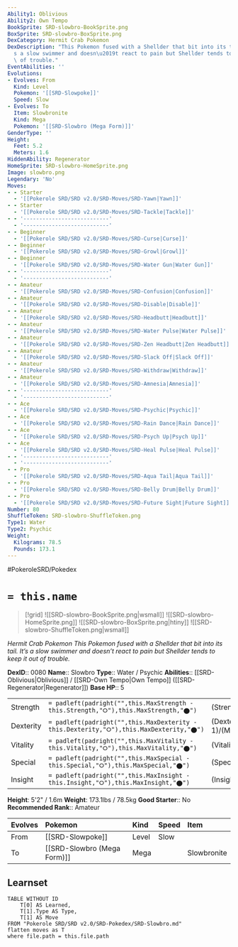 ```yaml
---
Ability1: Oblivious
Ability2: Own Tempo
BookSprite: SRD-slowbro-BookSprite.png
BoxSprite: SRD-slowbro-BoxSprite.png
DexCategory: Hermit Crab Pokemon
DexDescription: "This Pokemon fused with a Shellder that bit into its tail. It\u2019\
  s a slow swimmer and doesn\u2019t react to pain but Shellder tends to keep it out\
  \ of trouble."
EventAbilities: ''
Evolutions:
- Evolves: From
  Kind: Level
  Pokemon: '[[SRD-Slowpoke]]'
  Speed: Slow
- Evolves: To
  Item: Slowbronite
  Kind: Mega
  Pokemon: '[[SRD-Slowbro (Mega Form)]]'
GenderType: ''
Height:
  Feet: 5.2
  Meters: 1.6
HiddenAbility: Regenerator
HomeSprite: SRD-slowbro-HomeSprite.png
Image: slowbro.png
Legendary: 'No'
Moves:
- - Starter
  - '[[Pokerole SRD/SRD v2.0/SRD-Moves/SRD-Yawn|Yawn]]'
- - Starter
  - '[[Pokerole SRD/SRD v2.0/SRD-Moves/SRD-Tackle|Tackle]]'
- - '---------------------------'
  - '---------------------------'
- - Beginner
  - '[[Pokerole SRD/SRD v2.0/SRD-Moves/SRD-Curse|Curse]]'
- - Beginner
  - '[[Pokerole SRD/SRD v2.0/SRD-Moves/SRD-Growl|Growl]]'
- - Beginner
  - '[[Pokerole SRD/SRD v2.0/SRD-Moves/SRD-Water Gun|Water Gun]]'
- - '---------------------------'
  - '---------------------------'
- - Amateur
  - '[[Pokerole SRD/SRD v2.0/SRD-Moves/SRD-Confusion|Confusion]]'
- - Amateur
  - '[[Pokerole SRD/SRD v2.0/SRD-Moves/SRD-Disable|Disable]]'
- - Amateur
  - '[[Pokerole SRD/SRD v2.0/SRD-Moves/SRD-Headbutt|Headbutt]]'
- - Amateur
  - '[[Pokerole SRD/SRD v2.0/SRD-Moves/SRD-Water Pulse|Water Pulse]]'
- - Amateur
  - '[[Pokerole SRD/SRD v2.0/SRD-Moves/SRD-Zen Headbutt|Zen Headbutt]]'
- - Amateur
  - '[[Pokerole SRD/SRD v2.0/SRD-Moves/SRD-Slack Off|Slack Off]]'
- - Amateur
  - '[[Pokerole SRD/SRD v2.0/SRD-Moves/SRD-Withdraw|Withdraw]]'
- - Amateur
  - '[[Pokerole SRD/SRD v2.0/SRD-Moves/SRD-Amnesia|Amnesia]]'
- - '---------------------------'
  - '---------------------------'
- - Ace
  - '[[Pokerole SRD/SRD v2.0/SRD-Moves/SRD-Psychic|Psychic]]'
- - Ace
  - '[[Pokerole SRD/SRD v2.0/SRD-Moves/SRD-Rain Dance|Rain Dance]]'
- - Ace
  - '[[Pokerole SRD/SRD v2.0/SRD-Moves/SRD-Psych Up|Psych Up]]'
- - Ace
  - '[[Pokerole SRD/SRD v2.0/SRD-Moves/SRD-Heal Pulse|Heal Pulse]]'
- - '---------------------------'
  - '---------------------------'
- - Pro
  - '[[Pokerole SRD/SRD v2.0/SRD-Moves/SRD-Aqua Tail|Aqua Tail]]'
- - Pro
  - '[[Pokerole SRD/SRD v2.0/SRD-Moves/SRD-Belly Drum|Belly Drum]]'
- - Pro
  - '[[Pokerole SRD/SRD v2.0/SRD-Moves/SRD-Future Sight|Future Sight]]'
Number: 80
ShuffleToken: SRD-slowbro-ShuffleToken.png
Type1: Water
Type2: Psychic
Weight:
  Kilograms: 78.5
  Pounds: 173.1
---
```


#PokeroleSRD/Pokedex

# `= this.name`

> [!grid]
> ![[SRD-slowbro-BookSprite.png|wsmall]]
> ![[SRD-slowbro-HomeSprite.png]]
> ![[SRD-slowbro-BoxSprite.png|htiny]]
> ![[SRD-slowbro-ShuffleToken.png|wsmall]]


*Hermit Crab Pokemon*
*This Pokemon fused with a Shellder that bit into its tail. It’s a slow swimmer and doesn’t react to pain but Shellder tends to keep it out of trouble.*

**DexID**:: 0080
**Name**:: Slowbro
**Type**:: Water / Psychic
**Abilities**:: [[SRD-Oblivious|Oblivious]] / [[SRD-Own Tempo|Own Tempo]] ([[SRD-Regenerator|Regenerator]])
**Base HP**:: 5

|           |                                                                                        |                                          |
| --------- | -------------------------------------------------------------------------------------- | ---------------------------------------- |
| Strength  | `= padleft(padright("",this.MaxStrength - this.Strength,"⭘"),this.MaxStrength,"⬤")`    | (Strength::2)/(MaxStrength::5)   |
| Dexterity | `= padleft(padright("",this.MaxDexterity - this.Dexterity,"⭘"),this.MaxDexterity,"⬤")` | (Dexterity:: 1)/(MaxDexterity::3) |
| Vitality  | `= padleft(padright("",this.MaxVitality - this.Vitality,"⭘"),this.MaxVitality,"⬤")`    | (Vitality::4)/(MaxVitality::6)   |
| Special   | `= padleft(padright("",this.MaxSpecial - this.Special,"⭘"),this.MaxSpecial,"⬤")`       | (Special::3)/(MaxSpecial::6)     |
| Insight   | `= padleft(padright("",this.MaxInsight - this.Insight,"⭘"),this.MaxInsight,"⬤")`       | (Insight::2)/(MaxInsight::5)     |

**Height**: 5'2" / 1.6m
**Weight**: 173.1lbs / 78.5kg
**Good Starter**:: No
**Recommended Rank**:: Amateur

| Evolves   | Pokemon                     | Kind   | Speed   | Item        |
|:----------|:----------------------------|:-------|:--------|:------------|
| From      | [[SRD-Slowpoke]]            | Level  | Slow    |             |
| To        | [[SRD-Slowbro (Mega Form)]] | Mega   |         | Slowbronite |

## Learnset

```dataview
TABLE WITHOUT ID
    T[0] AS Learned,
    T[1].Type AS Type,
    T[1] AS Move
FROM "Pokerole SRD/SRD v2.0/SRD-Pokedex/SRD-Slowbro.md"
flatten moves as T
where file.path = this.file.path
```
